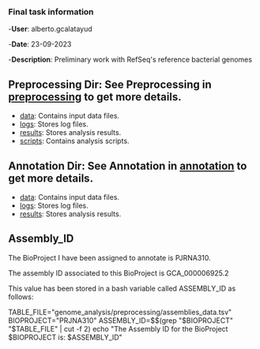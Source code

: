 ### Final task information

-**User**: alberto.gcalatayud

-**Date**: 23-09-2023

-**Description**: Preliminary work with RefSeq's reference bacterial genomes

## Preprocessing Dir: See Preprocessing in [preprocessing](./preprocessing/README.md) to get more details.
- [data](data/): Contains input data files.
- [logs](logs/): Stores log files.
- [results](results/): Stores analysis results.
- [scripts](scripts/): Contains analysis scripts.


## Annotation Dir: See Annotation in [annotation](./annotation/README.md) to get more details.
- [data](data/): Contains input data files.
- [logs](logs/): Stores log files.
- [results](results/): Stores analysis results.

## Assembly_ID
The BioProject I have been assigned to annotate is PJRNA310.

The assembly ID associated to this BioProject is GCA_000006925.2

This value has been stored in a bash variable called ASSEMBLY_ID as follows:

TABLE_FILE="genome_analysis/preprocessing/assemblies_data.tsv"
BIOPROJECT="PRJNA310"
ASSEMBLY_ID=$$(grep "$BIOPROJECT" "$TABLE_FILE" | cut -f 2)
echo "The Assembly ID for the BioProject $BIOPROJECT is: $ASSEMBLY_ID"
